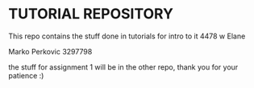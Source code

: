 # TUTORIAL REPOSITORY


This repo contains the stuff done in tutorials for
intro to it 4478 
w Elane

Marko Perkovic
3297798

the stuff for assignment 1 will be in the other repo, thank you for your patience :)
